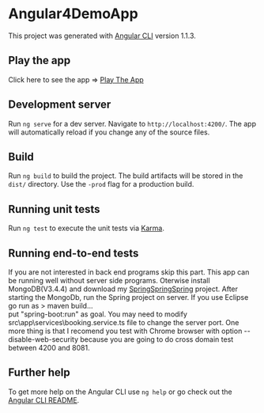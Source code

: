 # Angular4DemoApp

This project was generated with [Angular CLI](https://github.com/angular/angular-cli) version 1.1.3.


## Play the app

Click here to see the app => <a href="https://jamessung.github.io">Play The App</a>


## Development server

Run `ng serve` for a dev server. Navigate to `http://localhost:4200/`. The app will automatically reload if you change any of the source files.

## Build

Run `ng build` to build the project. The build artifacts will be stored in the `dist/` directory. Use the `-prod` flag for a production build.

## Running unit tests

Run `ng test` to execute the unit tests via [Karma](https://karma-runner.github.io).

## Running end-to-end tests

If you are not interested in back end programs skip this part. This app can be running well without server side programs.
Oterwise install MongoDB(V3.4.4) and download my <a href="https://github.com/JamesSung/springspringspring">SpringSpringSpring</a> project.
After starting the MongoDb, run the Spring project on server. If you use Eclipse go run as > maven build...  
put "spring-boot:run" as goal. You may need to modify src\app\services\booking.service.ts file to change the server port.
One more thing is that I recomend you test with Chrome browser with option --disable-web-security because you are going to
do cross domain test between 4200 and 8081.

## Further help

To get more help on the Angular CLI use `ng help` or go check out the [Angular CLI README](https://github.com/angular/angular-cli/blob/master/README.md).
